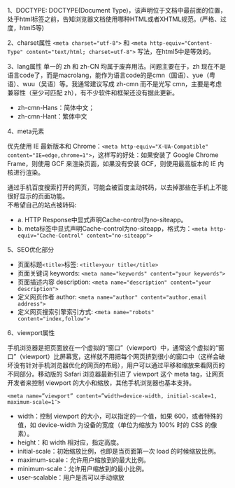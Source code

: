 1、DOCTYPE: DOCTYPE(Document Type)，该声明位于文档中最前面的位置，处于html标签之前，告知浏览器文档使用哪种HTML或者XHTML规范。(严格、过度，html5等)

2、charset属性 `<meta charset="utf-8">` 和 `<meta http-equiv="Content-Type" content="text/html; charset=utf-8">` 写法，在html5中是等效的。

3、lang属性 单一的 zh 和 zh-CN 均属于废弃用法。问题主要在于，zh 现在不是语言code了，而是macrolang，能作为语言code的是cmn（国语）、yue（粤语）、wuu（吴语）等。我通常建议写成 zh-cmn 而不是光写 cmn，主要是考虑兼容性（至少可匹配 zh），有不少软件和框架还没有据此更新。
  - zh-cmn-Hans：简体中文；
  - zh-cmn-Hant：繁体中文
  
4、meta元素

  优先使用 IE 最新版本和 Chrome：`<meta http-equiv="X-UA-Compatible" content="IE=edge,chrome=1">`，这样写的好处：如果安装了 Google Chrome Frame，则使用 GCF 来渲染页面，如果没有安装 GCF，则使用最高版本的 IE 内核进行渲染。

  通过手机百度搜索打开的网页，可能会被百度主动转码，以去掉那些在手机上不能很好显示的页面功能。  
  不希望自己的站点被转码:

  - a. HTTP Response中显式声明Cache-control为no-siteapp。
  - b. meta标签中显式声明Cache-control为no-siteapp，格式为：`<meta http-equiv="Cache-Control" content="no-siteapp">`

5、SEO优化部分

  - 页面标题`<title>`标签: `<title>your title</title>`
  - 页面关键词 keywords: `<meta name="keywords" content="your keywords">`
  - 页面描述内容 description: `<meta name="description" content="your description">`
  - 定义网页作者 author: `<meta name="author" content="author,email address">`
  - 定义网页搜索引擎索引方式: `<meta name="robots" content="index,follow">`

6、viewport属性

  手机浏览器是把页面放在一个虚拟的“窗口”（viewport）中，通常这个虚拟的“窗口”（viewport）比屏幕宽，这样就不用把每个网页挤到很小的窗口中（这样会破坏没有针对手机浏览器优化的网页的布局），用户可以通过平移和缩放来看网页的不同部分。移动版的 Safari 浏览器最新引进了 viewport 这个 meta tag，让网页开发者来控制 viewport 的大小和缩放，其他手机浏览器也基本支持。

  `<meta name=”viewport” content=”width=device-width, initial-scale=1, maximum-scale=1″>`

  - width：控制 viewport 的大小，可以指定的一个值，如果 600，或者特殊的值，如 device-width 为设备的宽度（单位为缩放为 100% 时的 CSS 的像素）。
  - height：和 width 相对应，指定高度。
  - initial-scale：初始缩放比例，也即是当页面第一次 load 的时候缩放比例。
  - maximum-scale：允许用户缩放到的最大比例。
  - minimum-scale：允许用户缩放到的最小比例。
  - user-scalable：用户是否可以手动缩放



